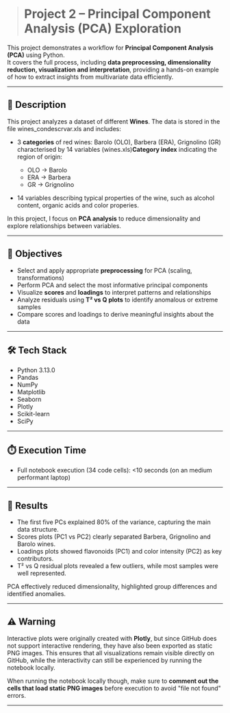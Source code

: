 > # Project 2 – Principal Component Analysis (PCA) Exploration

This project demonstrates a workflow for **Principal Component Analysis (PCA)** using Python.  
It covers the full process, including **data preprocessing, dimensionality reduction, visualization and interpretation**, providing a hands-on example of how to extract insights from multivariate data efficiently.

---

## 📝 Description

This project analyzes a dataset of different **Wines**. The data is stored in the file wines_condescrvar.xls and includes:

- 3 **categories** of red wines: Barolo (OLO), Barbera (ERA), Grignolino (GR) characterised by 14 variables (wines.xls)**Category index** indicating the region of origin:  
  - OLO → Barolo
  - ERA → Barbera
  - GR → Grignolino

- 14 variables describing typical properties of the wine, such as alcohol content, organic acids and color properies.

In this project, I focus on **PCA analysis** to reduce dimensionality and explore relationships between variables.

---

## 🎯 Objectives

- Select and apply appropriate **preprocessing** for PCA (scaling, transformations)
- Perform PCA and select the most informative principal components  
- Visualize **scores** and **loadings** to interpret patterns and relationships  
- Analyze residuals using **T² vs Q plots** to identify anomalous or extreme samples  
- Compare scores and loadings to derive meaningful insights about the data  

---

## 🛠️ Tech Stack

- Python 3.13.0  
- Pandas  
- NumPy  
- Matplotlib  
- Seaborn
- Plotly
- Scikit-learn
- SciPy

---

## ⏱️ Execution Time

- Full notebook execution (34 code cells): <10 seconds (on an medium performant laptop)

---

## 🚀 Results

- The first five PCs explained 80% of the variance, capturing the main data structure.
- Scores plots (PC1 vs PC2) clearly separated Barbera, Grignolino and Barolo wines.
- Loadings plots showed flavonoids (PC1) and color intensity (PC2) as key contributors.
- T² vs Q residual plots revealed a few outliers, while most samples were well represented.

PCA effectively reduced dimensionality, highlighted group differences and identified anomalies.

---

## ⚠️ **Warning**

Interactive plots were originally created with **Plotly**, but since GitHub does not support interactive rendering, they have also been exported as static PNG images.
This ensures that all visualizations remain visible directly on GitHub, while the interactivity can still be experienced by running the notebook locally.

When running the notebook locally though, make sure to **comment out the cells that load static PNG images** before execution to avoid "file not found" errors.

---
